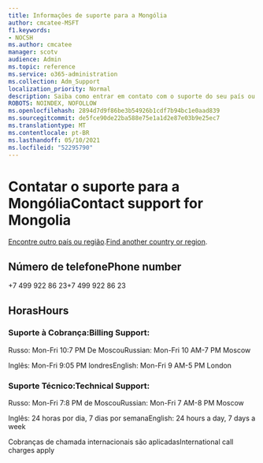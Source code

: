 ```yaml
---
title: Informações de suporte para a Mongólia
author: cmcatee-MSFT
f1.keywords:
- NOCSH
ms.author: cmcatee
manager: scotv
audience: Admin
ms.topic: reference
ms.service: o365-administration
ms.collection: Adm_Support
localization_priority: Normal
description: Saiba como entrar em contato com o suporte do seu país ou região.
ROBOTS: NOINDEX, NOFOLLOW
ms.openlocfilehash: 2894d7d9f86be3b54926b1cdf7b94bc1e0aad839
ms.sourcegitcommit: de5fce90de22ba588e75e1a1d2e87e03b9e25ec7
ms.translationtype: MT
ms.contentlocale: pt-BR
ms.lasthandoff: 05/10/2021
ms.locfileid: "52295790"
---
```

# <a name="contact-support-for-mongolia"></a><span data-ttu-id="703f0-103">Contatar o suporte para a Mongólia</span><span class="sxs-lookup"><span data-stu-id="703f0-103">Contact support for Mongolia</span></span>

<span data-ttu-id="703f0-104">[Encontre outro país ou região](../../business-video/get-help-support.md).</span><span class="sxs-lookup"><span data-stu-id="703f0-104">[Find another country or region](../../business-video/get-help-support.md).</span></span>

## <a name="phone-number"></a><span data-ttu-id="703f0-105">Número de telefone</span><span class="sxs-lookup"><span data-stu-id="703f0-105">Phone number</span></span>
<span data-ttu-id="703f0-106">+7 499 922 86 23</span><span class="sxs-lookup"><span data-stu-id="703f0-106">+7 499 922 86 23</span></span>

## <a name="hours"></a><span data-ttu-id="703f0-107">Horas</span><span class="sxs-lookup"><span data-stu-id="703f0-107">Hours</span></span>
### <a name="billing-support"></a><span data-ttu-id="703f0-108">Suporte à Cobrança:</span><span class="sxs-lookup"><span data-stu-id="703f0-108">Billing Support:</span></span>

<span data-ttu-id="703f0-109">Russo: Mon-Fri 10:7 PM De Moscou</span><span class="sxs-lookup"><span data-stu-id="703f0-109">Russian: Mon-Fri 10 AM-7 PM Moscow</span></span>

<span data-ttu-id="703f0-110">Inglês: Mon-Fri 9:05 PM londres</span><span class="sxs-lookup"><span data-stu-id="703f0-110">English: Mon-Fri 9 AM-5 PM London</span></span>

### <a name="technical-support"></a><span data-ttu-id="703f0-111">Suporte Técnico:</span><span class="sxs-lookup"><span data-stu-id="703f0-111">Technical Support:</span></span>

<span data-ttu-id="703f0-112">Russo: Mon-Fri 7:8 PM de Moscou</span><span class="sxs-lookup"><span data-stu-id="703f0-112">Russian: Mon-Fri 7 AM-8 PM Moscow</span></span>

<span data-ttu-id="703f0-113">Inglês: 24 horas por dia, 7 dias por semana</span><span class="sxs-lookup"><span data-stu-id="703f0-113">English: 24 hours a day, 7 days a week</span></span>

<span data-ttu-id="703f0-114">Cobranças de chamada internacionais são aplicadas</span><span class="sxs-lookup"><span data-stu-id="703f0-114">International call charges apply</span></span>
